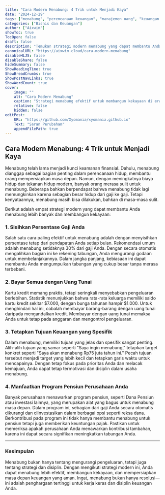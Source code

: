 ```yaml
---
title: "Cara Modern Menabung: 4 Trik untuk Menjadi Kaya"
date: "2024-12-29"
tags: ["menabung", "perencanaan keuangan", "manajemen uang", "keuangan pribadi", "membangun kekayaan"]
categories: ["Bisnis dan Keuangan"]
author: ["Aixwim"]
showToc: true
TocOpen: false
draft: false
description: "Temukan strategi modern menabung yang dapat membantu Anda membangun kekayaan dan menciptakan masa depan keuangan yang aman."
canonicalURL: "https://aixwim.cloud/cara-modern-menabung"
disableHLJS: false
disableShare: false
hideSummary: false
ShowReadingTime: true
ShowBreadCrumbs: true
ShowPostNavLinks: true
ShowWordCount: true
cover:
    image: ""
    alt: "Cara Modern Menabung"
    caption: "Strategi menabung efektif untuk membangun kekayaan di era modern."
    relative: false
    hidden: false
editPost:
    URL: "https://github.com/Xyomania/xyomania.github.io"
    Text: "Saran Perubahan"
    appendFilePath: true
---
```


## Cara Modern Menabung: 4 Trik untuk Menjadi Kaya

Menabung telah lama menjadi kunci keamanan finansial. Dahulu, menabung dianggap sebagai bagian penting dalam perencanaan hidup, membantu orang mempersiapkan masa depan. Namun, dengan meningkatnya biaya hidup dan tekanan hidup modern, banyak orang merasa sulit untuk menabung. Beberapa bahkan berpendapat bahwa menabung tidak lagi memungkinkan karena sebagian besar hidup dari gaji ke gaji. Tetapi kenyataannya, menabung masih bisa dilakukan, bahkan di masa-masa sulit.

Berikut adalah empat strategi modern yang dapat membantu Anda menabung lebih banyak dan membangun kekayaan:

### **1. Sisihkan Persentase Gaji Anda**

Salah satu cara paling efektif untuk menabung adalah dengan menyisihkan persentase tetap dari pendapatan Anda setiap bulan. Rekomendasi umum adalah menabung setidaknya 30% dari gaji Anda. Dengan secara otomatis mengalihkan bagian ini ke rekening tabungan, Anda mengurangi godaan untuk membelanjakannya. Dalam jangka panjang, kebiasaan ini dapat membantu Anda mengumpulkan tabungan yang cukup besar tanpa merasa terbebani.

### **2. Bayar Semua dengan Uang Tunai**

Kartu kredit memang praktis, tetapi seringkali menyebabkan pengeluaran berlebihan. Statistik menunjukkan bahwa rata-rata keluarga memiliki saldo kartu kredit sekitar $7.000, dengan bunga tahunan hampir $1.000. Untuk menghindari hal ini, cobalah membayar barang-barang dengan uang tunai daripada mengandalkan kredit. Membayar dengan uang tunai memaksa Anda untuk tetap pada anggaran dan mengontrol pengeluaran.

### **3. Tetapkan Tujuan Keuangan yang Spesifik**

Dalam menabung, memiliki tujuan yang jelas dan spesifik sangat penting. Alih-alih tujuan yang samar seperti "Saya ingin menabung," tetapkan target konkret seperti "Saya akan menabung Rp75 juta tahun ini." Pecah tujuan tersebut menjadi target yang lebih kecil dan tetapkan garis waktu untuk mencapainya. Dengan tetap fokus pada prioritas Anda dan melacak kemajuan, Anda dapat tetap termotivasi dan disiplin dalam usaha menabung.

### **4. Manfaatkan Program Pensiun Perusahaan Anda**

Banyak perusahaan menawarkan program pensiun, seperti Dana Pensiun atau investasi lainnya, yang merupakan alat yang bagus untuk menabung masa depan. Dalam program ini, sebagian dari gaji Anda secara otomatis dikurangi dan diinvestasikan dalam berbagai opsi seperti reksa dana. Berkontribusi pada program ini tidak hanya membantu menabung untuk pensiun tetapi juga memberikan keuntungan pajak. Pastikan untuk memeriksa apakah perusahaan Anda menawarkan kontribusi tambahan, karena ini dapat secara signifikan meningkatkan tabungan Anda.

---

### **Kesimpulan**

Menabung bukan hanya tentang mengurangi pengeluaran, tetapi juga tentang strategi dan disiplin. Dengan mengikuti strategi modern ini, Anda dapat menabung lebih efektif, membangun kekayaan, dan mempersiapkan masa depan keuangan yang aman. Ingat, menabung bukan hanya resolusi—ini adalah penghargaan tertinggi untuk kerja keras dan disiplin keuangan Anda.
